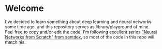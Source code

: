 # Welcome
I've decided to learn something about deep learning and neural networks some time ago, and this repository serves as library/playground of mine. Feel free to copy and/or edit the code. I'm following excellent series ["Neural Networks from Scratch" from sentdex](https://www.youtube.com/watch?v=Wo5dMEP_BbI&list=PLQVvvaa0QuDcjD5BAw2DxE6OF2tius3V3), so most of the code in this repo will match his.
